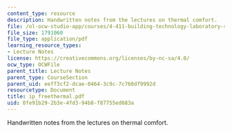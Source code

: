 ```yaml
---
content_type: resource
description: Handwritten notes from the lectures on thermal comfort.
file: /ol-ocw-studio-app/courses/4-411-building-technology-laboratory-spring-2004/0fe91b292b3e4fd394b8f87755ed683a_ip_freethermal.pdf
file_size: 1791060
file_type: application/pdf
learning_resource_types:
- Lecture Notes
license: https://creativecommons.org/licenses/by-nc-sa/4.0/
ocw_type: OCWFile
parent_title: Lecture Notes
parent_type: CourseSection
parent_uid: eeff3cf2-dcae-0464-3c9c-7c760df9992d
resourcetype: Document
title: ip_freethermal.pdf
uid: 0fe91b29-2b3e-4fd3-94b8-f87755ed683a
---
```

Handwritten notes from the lectures on thermal comfort.